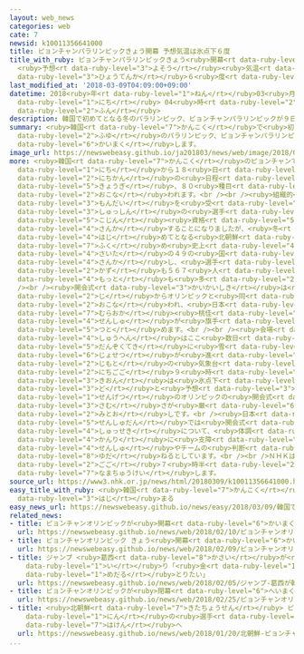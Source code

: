 ```yaml
---
layout: web_news
categories: web
cate: 7
newsid: k10011356641000
title: ピョンチャンパラリンピックきょう開幕 予想気温は氷点下６度
title_with_ruby: ピョンチャンパラリンピックきょう<ruby>開幕<rt data-ruby-level="6">かいまく</rt></ruby>
  <ruby>予想<rt data-ruby-level="3">よそう</rt></ruby><ruby>気温<rt data-ruby-level="3">きおん</rt></ruby>は<ruby>氷点下<rt
  data-ruby-level="3">ひょうてんか</rt></ruby>６<ruby>度<rt data-ruby-level="3">ど</rt></ruby>
last_modified_at: '2018-03-09T04:09:00+09:00'
datetime: 2018<ruby>年<rt data-ruby-level="1">ねん</rt></ruby>03<ruby>月<rt data-ruby-level="1">がつ</rt></ruby>09<ruby>日<rt
  data-ruby-level="1">にち</rt></ruby> 04<ruby>時<rt data-ruby-level="2">じ</rt></ruby>09<ruby>分<rt
  data-ruby-level="2">ふん</rt></ruby>
description: 韓国で初めてとなる冬のパラリンピック、ピョンチャンパラリンピックが９日開幕します。
summary: <ruby>韓国<rt data-ruby-level="7">かんこく</rt></ruby>で<ruby>初<rt data-ruby-level="4">はじ</rt></ruby>めてとなる<ruby>冬<rt
  data-ruby-level="2">ふゆ</rt></ruby>のパラリンピック、ピョンチャンパラリンピックが９<ruby>日<rt data-ruby-level="1">にち</rt></ruby><ruby>開幕<rt
  data-ruby-level="6">かいまく</rt></ruby>します。
image_url: https://newswebeasy.github.io/ja201803/news/web/image/2018/03/09/K10011356641_1803082321_1803090409_01_02.jpg
more: <ruby>韓国<rt data-ruby-level="7">かんこく</rt></ruby>のピョンチャンで<ruby>開<rt data-ruby-level="3">ひら</rt></ruby>かれるパラリンピックは９<ruby>日<rt
  data-ruby-level="1">にち</rt></ruby>から１８<ruby>日<rt data-ruby-level="1">にち</rt></ruby>までの１０<ruby>日間<rt
  data-ruby-level="2">にちかん</rt></ruby>の<ruby>日程<rt data-ruby-level="5">にってい</rt></ruby>で、６つの<ruby>競技<rt
  data-ruby-level="5">きょうぎ</rt></ruby>、８０<ruby>種目<rt data-ruby-level="4">しゅもく</rt></ruby>が<ruby>行<rt
  data-ruby-level="2">おこな</rt></ruby>われます。<br /><br /><ruby>組織的<rt data-ruby-level="5">そしきてき</rt></ruby>なドーピング<ruby>問題<rt
  data-ruby-level="3">もんだい</rt></ruby>を<ruby>受<rt data-ruby-level="3">う</rt></ruby>けてロシア<ruby>出身<rt
  data-ruby-level="3">しゅっしん</rt></ruby>の<ruby>選手<rt data-ruby-level="4">せんしゅ</rt></ruby>は<ruby>個人<rt
  data-ruby-level="5">こじん</rt></ruby><ruby>資格<rt data-ruby-level="5">しかく</rt></ruby>で<ruby>参加<rt
  data-ruby-level="4">さんか</rt></ruby>することになりましたが、<ruby>冬<rt data-ruby-level="2">ふゆ</rt></ruby>のパラリンピックは<ruby>初<rt
  data-ruby-level="4">はじ</rt></ruby>めてとなる<ruby>北朝鮮<rt data-ruby-level="7">きたちょうせん</rt></ruby>を<ruby>含<rt
  data-ruby-level="7">ふく</rt></ruby>め<ruby>史上<rt data-ruby-level="4">しじょう</rt></ruby><ruby>最多<rt
  data-ruby-level="4">さいた</rt></ruby>の４９の<ruby>国<rt data-ruby-level="2">くに</rt></ruby>などが<ruby>参加<rt
  data-ruby-level="4">さんか</rt></ruby>し、<ruby>選手<rt data-ruby-level="4">せんしゅ</rt></ruby>の<ruby>数<rt
  data-ruby-level="2">かず</rt></ruby>も５６７<ruby>人<rt data-ruby-level="1">にん</rt></ruby>と<ruby>最<rt
  data-ruby-level="4">もっと</rt></ruby>も<ruby>多<rt data-ruby-level="2">おお</rt></ruby>くなるということです。<br
  /><br /><ruby>開会式<rt data-ruby-level="3">かいかいしき</rt></ruby>は<ruby>午後<rt data-ruby-level="2">ごご</rt></ruby>８<ruby>時<rt
  data-ruby-level="2">じ</rt></ruby>からオリンピックと<ruby>同<rt data-ruby-level="2">おな</rt></ruby>じピョンチャンオリンピックスタジアムで<ruby>行<rt
  data-ruby-level="2">おこな</rt></ruby>われ、<ruby>日本<rt data-ruby-level="1">にっぽん</rt></ruby>はアルペンスキーの<ruby>村岡<rt
  data-ruby-level="7">むらおか</rt></ruby><ruby>桃佳<rt data-ruby-level="7">ももか</rt></ruby><ruby>選手<rt
  data-ruby-level="4">せんしゅ</rt></ruby>が<ruby>旗手<rt data-ruby-level="4">きしゅ</rt></ruby>を<ruby>務<rt
  data-ruby-level="5">つと</rt></ruby>めます。<br /><br /><ruby>会場<rt data-ruby-level="2">かいじょう</rt></ruby><ruby>周辺<rt
  data-ruby-level="4">しゅうへん</rt></ruby>はここ<ruby>数日<rt data-ruby-level="2">すうじつ</rt></ruby><ruby>断続的<rt
  data-ruby-level="5">だんぞくてき</rt></ruby>に<ruby>雪<rt data-ruby-level="2">ゆき</rt></ruby>となり、<ruby>除雪<rt
  data-ruby-level="6">じょせつ</rt></ruby>が<ruby>進<rt data-ruby-level="3">すす</rt></ruby>められています。<ruby>地元<rt
  data-ruby-level="2">じもと</rt></ruby>の<ruby>気象台<rt data-ruby-level="4">きしょうだい</rt></ruby>によりますと、９<ruby>日午後<rt
  data-ruby-level="2">にちごご</rt></ruby>９<ruby>時<rt data-ruby-level="2">じ</rt></ruby>の<ruby>気温<rt
  data-ruby-level="3">きおん</rt></ruby>は<ruby>氷点下<rt data-ruby-level="3">ひょうてんか</rt></ruby>６<ruby>度<rt
  data-ruby-level="3">ど</rt></ruby>と<ruby>予想<rt data-ruby-level="3">よそう</rt></ruby>され、<ruby>先月<rt
  data-ruby-level="1">せんげつ</rt></ruby>のオリンピックの<ruby>開会式<rt data-ruby-level="3">かいかいしき</rt></ruby>より<ruby>寒<rt
  data-ruby-level="3">さむ</rt></ruby>さが<ruby>厳<rt data-ruby-level="6">きび</rt></ruby>しくなる<ruby>見通<rt
  data-ruby-level="2">みとお</rt></ruby>しです。<br /><ruby>日本<rt data-ruby-level="1">にっぽん</rt></ruby><ruby>選手団<rt
  data-ruby-level="5">せんしゅだん</rt></ruby>では<ruby>開会式<rt data-ruby-level="3">かいかいしき</rt></ruby>への<ruby>出席<rt
  data-ruby-level="4">しゅっせき</rt></ruby>について、<ruby>体調<rt data-ruby-level="3">たいちょう</rt></ruby><ruby>管理<rt
  data-ruby-level="4">かんり</rt></ruby>に<ruby>支障<rt data-ruby-level="6">ししょう</rt></ruby>がでないよう<ruby>選手<rt
  data-ruby-level="4">せんしゅ</rt></ruby>やチームの<ruby>判断<rt data-ruby-level="5">はんだん</rt></ruby>に<ruby>委<rt
  data-ruby-level="8">ゆだ</rt></ruby>ねるとしています。<br /><br />ＮＨＫは<ruby>開会式<rt data-ruby-level="3">かいかいしき</rt></ruby>のもようを<ruby>午後<rt
  data-ruby-level="2">ごご</rt></ruby>７<ruby>時半<rt data-ruby-level="2">じはん</rt></ruby>から<ruby>生中継<rt
  data-ruby-level="7">なまちゅうけい</rt></ruby>します。
source_url: https://www3.nhk.or.jp/news/html/20180309/k10011356641000.html
easy_title_with_ruby: <ruby>韓国<rt data-ruby-level="7">かんこく</rt></ruby>でピョンチャンパラリンピックが<ruby>始<rt
  data-ruby-level="3">はじ</rt></ruby>まる
easy_news_url: https://newswebeasy.github.io/news/easy/2018/03/09/韓国でピョンチャンパラリンピックが始まる
related_news:
- title: ピョンチャンオリンピックが<ruby>開幕<rt data-ruby-level="6">かいまく</rt></ruby>
  url: https://newswebeasy.github.io/news/web/2018/02/10/ピョンチャンオリンピックが開幕
- title: ピョンチャンオリンピック きょう<ruby>開幕<rt data-ruby-level="6">かいまく</rt></ruby>
  url: https://newswebeasy.github.io/news/web/2018/02/09/ピョンチャンオリンピック-きょう開幕
- title: ジャンプ <ruby>葛西<rt data-ruby-level="8">かさい</rt></ruby>が<ruby>韓国<rt data-ruby-level="7">かんこく</rt></ruby><ruby>入<rt
    data-ruby-level="1">い</rt></ruby>り「<ruby>金<rt data-ruby-level="1">きん</rt></ruby><ruby>メダル<rt
    data-ruby-level="1">めだる</rt></ruby>とりたい」
  url: https://newswebeasy.github.io/news/web/2018/02/05/ジャンプ-葛西が韓国入り金メダルとりたい
- title: ピョンチャンオリンピックが<ruby>閉幕<rt data-ruby-level="6">へいまく</rt></ruby>
  url: https://newswebeasy.github.io/news/web/2018/02/25/ピョンチャンオリンピックが閉幕
- title: <ruby>北朝鮮<rt data-ruby-level="7">きたちょうせん</rt></ruby> ピョンチャン<ruby>五輪<rt data-ruby-level="4">ごりん</rt></ruby>に22<ruby>人<rt
    data-ruby-level="1">にん</rt></ruby>の<ruby>選手<rt data-ruby-level="4">せんしゅ</rt></ruby>を<ruby>派遣<rt
    data-ruby-level="7">はけん</rt></ruby>へ
  url: https://newswebeasy.github.io/news/web/2018/01/20/北朝鮮-ピョンチャン五輪に22人の選手を派遣へ
...
```

